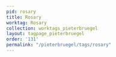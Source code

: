 ```yaml
---
pid: rosary
title: Rosary
worktag: Rosary
collection: worktags_pieterbruegel
layout: tagpage_pieterbruegel
order: '131'
permalink: "/pieterbruegel/tags/rosary"
---
```

